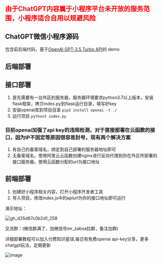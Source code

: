 ## <font color='red'>由于ChatGPT内容属于小程序平台未开放的服务范围，小程序适合自用以规避风险</font>

## ChatGPT微信小程序源码
包含前后端代码，基于[OpenAI GPT-3.5 Turbo API](https://platform.openai.com/docs/guides/chat)的 demo

后端部署
---
## 接口部署
1. 首先需要有一台外区的服务器，服务器环境要求python3.7以上版本，安装flask框架，拷贝index.py到flask运行目录，填写好key
2. 安装openai库到项目目录 `pip3 install openai -t ./`
3. 运行项目 `python3 index.py`
 
### 目前openai加强了api key的违规检测，对于直接部署在云函数的接口，因为IP不固定等原因很容易封号，现有两个解决方案
1. 有自己的备案域名，绑定到自己部署的服务器地址即可
2. 无备案域名，使用阿里云云函数创建nginx进行反向代理到你在外区所部署的接口服务器，使用云函数分配的url为接口地址

前端部署
---
1. 创建好小程序相关内容，打开小程序开发者工具
2. 导入项目，修改index.js中的apiurl为你的接口地址即可运行

演示地址：

![gh_d35d87c0b2d1_258](https://user-images.githubusercontent.com/24582880/236466677-096f018f-0dbd-4da6-9f5c-77eb3fb37a93.jpg)


交流群：(微信群满了，加微信号mr_zabsa拉群，备注加群)


详细部署教程可以加入付费知识星球,每日有免费openai api-key分享，更多chatgpt玩法，定期更新

![image](https://user-images.githubusercontent.com/24582880/232372709-c72fc852-b439-4099-b249-81960aa0d87f.png)


